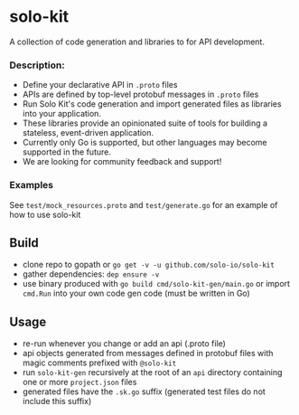 # solo-kit
A collection of code generation and libraries to for API development.

### Description:
- Define your declarative API in `.proto` files
- APIs are defined by top-level protobuf messages in `.proto` files
- Run Solo Kit's code generation and import generated files as libraries into your application. 
- These libraries provide an opinionated suite of tools for building a stateless, event-driven application.
- Currently only Go is supported, but other languages may become supported in the future.
- We are looking for community feedback and support!

### Examples
See `test/mock_resources.proto` and `test/generate.go` for an example of how to use solo-kit

## Build
- clone repo to gopath or `go get -v -u github.com/solo-io/solo-kit`
- gather dependencies: `dep ensure -v`
- use binary produced with `go build cmd/solo-kit-gen/main.go` or import `cmd.Run` into your own code gen code (must be written in Go)

## Usage
- re-run whenever you change or add an api (.proto file)
- api objects generated from messages defined in protobuf files with magic comments prefixed with `@solo-kit`
- run `solo-kit-gen` recursively at the root of an `api` directory containing one or more `project.json` files
- generated files have the `.sk.go` suffix (generated test files do not include this suffix)
